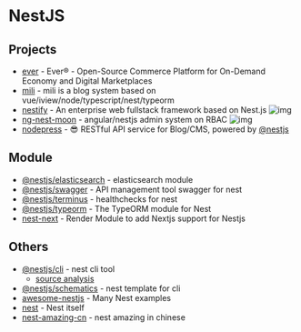 # NestJS

## Projects

- [ever](https://github.com/ever-co/ever) - Ever® - Open-Source Commerce Platform for On-Demand Economy and Digital Marketplaces
- [mili](https://github.com/shen100/mili) - mili is a blog system based on vue/iview/node/typescript/nest/typeorm
- [nestify](https://github.com/ZhiXiao-Lin/nestify) - An enterprise web fullstack framework based on Nest.js ![img](https://img.shields.io/github/stars/ZhiXiao-Lin/nestify)
- [ng-nest-moon](https://github.com/NG-NEST/ng-nest-moon) - angular/nestjs admin system on RBAC ![img](https://img.shields.io/github/stars/NG-NEST/ng-nest-moon)
- [nodepress](https://github.com/surmon-china/nodepress) - <g-emoji class="g-emoji" alias="sunglasses" fallback-src="https://github.githubassets.com/images/icons/emoji/unicode/1f60e.png">😎</g-emoji> RESTful API service for Blog/CMS, powered by <a class="user-mention" data-hovercard-type="organization" data-hovercard-url="/orgs/nestjs/hovercard" href="https://github.com/nestjs">@nestjs</a>


## Module


- [@nestjs/elasticsearch](https://github.com/nestjs/elasticsearch) - elasticsearch module
- [@nestjs/swagger](https://www.npmjs.com/package/@nestjs/swagger) - API management tool swagger for nest
- [@nestjs/terminus](https://www.npmjs.com/package/@nestjs/terminus) - healthchecks for nest
- [@nestjs/typeorm](https://www.npmjs.com/package/@nestjs/typeorm) - The TypeORM module for Nest
- [nest-next](https://github.com/kyle-mccarthy/nest-next) - Render Module to add Nextjs support for Nestjs

## Others


- [@nestjs/cli](https://www.npmjs.com/package/@nestjs/cli) - nest cli tool
    - [source analysis](https://github.com/FunnyLiu/nest-cli/tree/readsource)
- [@nestjs/schematics](https://www.npmjs.com/package/@nestjs/schematics) - nest template for cli
- [awesome-nestjs](https://github.com/juliandavidmr/awesome-nestjs) - Many Nest examples
- [nest](https://github.com/nestjs/nest) - Nest itself
- [nest-amazing-cn](https://docs.nestjs.cn/6/awesome) - nest amazing in chinese